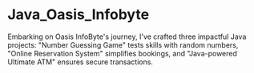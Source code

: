 # Java_Oasis_Infobyte
Embarking on Oasis InfoByte's journey, I've crafted three impactful Java projects: "Number Guessing Game" tests skills with random numbers, "Online Reservation System" simplifies bookings, and "Java-powered Ultimate ATM" ensures secure transactions. 
